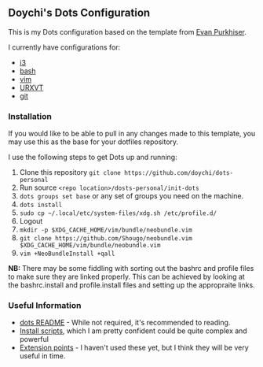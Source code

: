 ## Doychi's Dots Configuration

This is my Dots configuration based on the template from [Evan
Purkhiser](https://github.com/EvanPurkhiser/dots-template).

I currently have configurations for:
* [i3](http://i3wm.org)
* [bash](https://www.gnu.org/software/bash/)
* [vim](http://www.vim.org)
* [URXVT](http://softare.schmorp.de/pkg/rxvt-unicode)
* [git](https://git-scm.com)

### Installation

If you would like to be able to pull in any changes made to this template, you
may use this as the base for your dotfiles repository.

I use the following steps to get Dots up and running:

1. Clone this repository `git clone https://github.com/doychi/dots-personal`
1. Run source `<repo location>/dosts-personal/init-dots`
1. `dots groups set base` or any set of groups you need on the machine. 
1. `dots install`
1. `sudo cp ~/.local/etc/system-files/xdg.sh /etc/profile.d/`
1. Logout
1. `mkdir -p $XDG_CACHE_HOME/vim/bundle/neobundle.vim`
1. `git clone https://github.com/Shougo/neobundle.vim $XDG_CACHE_HOME/vim/bundle/neobundle.vim`
1. `vim +NeoBundleInstall +qall`

**NB:** There may be some fiddling with sorting out the bashrc and profile files to make sure they are linked properly. This can be achieved by looking at the bashrc.install and profile.install files and setting up the appropraite links. 

### Useful Information
* [dots README](https://github.com/EvanPurkhiser/dots/blob/master/README.md) -
  While not required, it's recommended to reading.
* [Install
  scripts](https://github.com/EvanPurkhiser/dots/blob/master/README.md#installation-scripts),
which I am pretty confident could be quite complex and powerful 
* [Extension
  points](https://github.com/EvanPurkhiser/dots/blob/master/README.md#extending-configuration-files) -
   I haven't used these yet, but I think they will be very useful in time.
